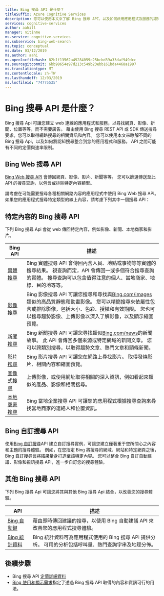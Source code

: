 ```yaml
---
title: Bing 搜尋 API 是什麼？
titleSuffix: Azure Cognitive Services
description: 您可以使用本文來了解 Bing 搜尋 API，以及如何啟用應用程式及服務的認知網際網路搜尋。
services: cognitive-services
author: aahill
manager: nitinme
ms.service: cognitive-services
ms.subservice: bing-web-search
ms.topic: conceptual
ms.date: 03/12/2019
ms.author: aahi
ms.openlocfilehash: 82b1f13562a49284059c25bcbd39a33daf949dcc
ms.sourcegitcommit: 6bb98654e97d213c549b23ebb161bda4468a1997
ms.translationtype: MT
ms.contentlocale: zh-TW
ms.lasthandoff: 12/03/2019
ms.locfileid: "74775535"
---
```

# <a name="what-are-the-bing-search-apis"></a>Bing 搜尋 API 是什麼？

Bing 搜尋 Api 可讓您建立 web 連線的應用程式和服務，以尋找網頁、影像、新聞、位置等等，而不需要廣告。 藉由使用 Bing 搜尋 REST API 或 SDK 傳送搜尋要求，您可以取得網路搜尋的相關資訊和內容。 您可以使用本文來瞭解不同的 Bing 搜尋 Api，以及如何將認知搜尋整合到您的應用程式和服務。 API 之間可能有不同的定價與速率限制。

## <a name="the-bing-web-search-api"></a>Bing Web 搜尋 API

[Bing Web 搜尋 API](../Bing-Web-Search/overview.md) 會傳回網頁、影像、影片、新聞等等。 您可以篩選傳送至此 API 的搜尋查詢，以包含或排除特定內容類型。

請考慮在可能需要搜尋各種相關網路內容的應用程式中使用 Bing Web 搜尋 API。 如果您的應用程式搜尋特定類型的線上內容，請考慮下列其中一個搜尋 API：

## <a name="content-specific-bing-search-apis"></a>特定內容的 Bing 搜尋 API

下列 Bing 搜尋 Api 會從 web 傳回特定內容，例如影像、新聞、本地商家和影片。

| Bing API | 描述 |
| -- | -- |
| [實體搜尋](../Bing-Entities-Search/overview.md) | Bing 實體搜尋 API 會傳回內含人員、地點或事物等等實體的搜尋結果。 視查詢而定，API 會傳回一或多個符合搜尋查詢的實體。 搜尋查詢可以包含值得注意的個人、當地商家、地標、目的地等等。 |
| [影像搜尋](../Bing-Image-Search/overview.md) | Bing 影像搜尋 API 可讓您搜尋和尋找與[Bing.com/images](https://www.Bing.com/images)類似的高品質靜態和動畫影像。 您可以精簡搜尋來依屬性包含或排除影像，包括大小、色彩、授權和有效期限。 您也可以搜尋趨勢影像、上傳影像以深入了解影像，以及顯示縮圖預覽。 |
| [新聞搜尋](../Bing-News-Search/search-the-web.md) | Bing 新聞搜尋 API 可讓您尋找類似[Bing.com/news](https://www.Bing.com/news)的新聞故事。 此 API 會傳回多個來源或特定網域的新聞文章。 您可以跨類別搜尋，以取得趨勢文章、熱門文章和頭條新聞。 |
| [影片搜尋](../Bing-Video-Search/overview.md) | Bing 影片搜尋 API 可讓您在網路上尋找影片。 取得發燒影片、相關內容和縮圖預覽。 |
| [圖像式搜尋](../Bing-visual-search/overview.md) | 上傳影像，或使用網址取得相關的深入資訊，例如看起來類似的產品、影像和相關搜尋。 |
 [本地商家搜尋](../bing-local-business-search/overview.md) | Bing 當地企業搜尋 API 可讓您的應用程式根據搜尋查詢來尋找當地商家的連絡人和位置資訊。 |

## <a name="the-bing-custom-search-api"></a>Bing 自訂搜尋 API

使用[Bing 自訂搜尋](../Bing-Custom-Search/overview.md)API 建立自訂搜尋實例，可讓您建立僅著重于您所關心之內容和主題的搜尋體驗。 例如，在您指定 Bing 將搜尋的網域、網站和特定網頁之後，Bing 自訂搜尋會將結果量身打造至該特定內容。 您可以整合 Bing 自訂自動建議、影像和視訊搜尋 API，進一步自訂您的搜尋體驗。

## <a name="additional-bing-search-apis"></a>其他 Bing 搜尋 API

下列 Bing 搜尋 Api 可讓您將其與其他 Bing 搜尋 Api 結合，以改善您的搜尋體驗。

| API | 描述 |
| -- | -- |
| [Bing 自動鍵](../Bing-Autosuggest/get-suggested-search-terms.md) | 藉由即時傳回建議的搜尋，以使用 Bing 自動建議 API 來改善您的應用程式搜尋體驗。  |
| [Bing 統計資料](bing-web-stats.md) | Bing 統計資料可為應用程式使用的 Bing 搜尋 API 提供分析。 可用的分析包括呼叫量、熱門查詢字串及地理分佈。 |

## <a name="next-steps"></a>後續步驟

* Bing 搜尋 API [定價詳細資料](https://azure.microsoft.com/pricing/details/cognitive-services/search-api/)
* [Bing 使用和顯示需求](./use-display-requirements.md)指定了透過 Bing 搜尋 API 取得的內容和資訊可行的用法。
